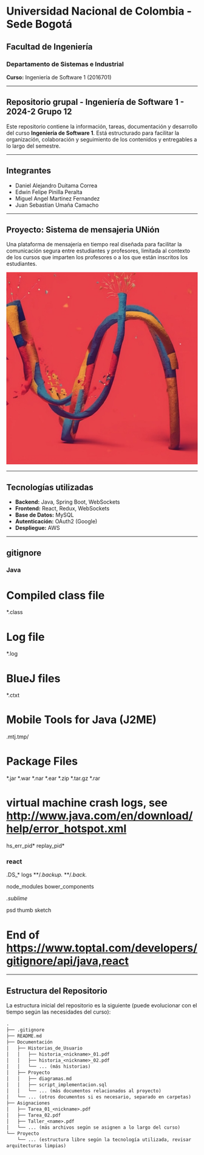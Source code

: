 # Universidad Nacional de Colombia - Sede Bogotá  
## Facultad de Ingeniería  
### Departamento de Sistemas e Industrial  

**Curso:** Ingeniería de Software 1 (2016701)  

---

## **Repositorio grupal - Ingeniería de Software 1 - 2024-2 Grupo 12**  
Este repositorio contiene la información, tareas, documentación y desarrollo del curso **Ingeniería de Software 1**. Está estructurado para facilitar la organización, colaboración y seguimiento de los contenidos y entregables a lo largo del semestre.  

---

## **Integrantes**
* Daniel Alejandro Duitama Correa
*  Edwin Felipe Pinilla Peralta
*  Miguel Angel Martinez Fernandez
*  Juan Sebastian Umaña Camacho


---

## **Proyecto: Sistema de mensajeria UNión**
Una plataforma de mensajería en tiempo real diseñada para facilitar la comunicación segura entre estudiantes y profesores, limitada al contexto de los cursos que imparten los profesores o a los que están inscritos los estudiantes.

![logo](logo.jpg)

---

## **Tecnologías utilizadas**
* **Backend:** Java, Spring Boot, WebSockets
* **Frontend:** React, Redux, WebSockets
* **Base de Datos:** MySQL
* **Autenticación:** OAuth2 (Google)
* **Despliegue:** AWS

---
## **gitignore**

### Java ###
# Compiled class file
*.class

# Log file
*.log

# BlueJ files
*.ctxt

# Mobile Tools for Java (J2ME)
.mtj.tmp/

# Package Files #
*.jar
*.war
*.nar
*.ear
*.zip
*.tar.gz
*.rar

# virtual machine crash logs, see http://www.java.com/en/download/help/error_hotspot.xml
hs_err_pid*
replay_pid*

### react ###
.DS_*
logs
**/*.backup.*
**/*.back.*

node_modules
bower_components

*.sublime*

psd
thumb
sketch

# End of https://www.toptal.com/developers/gitignore/api/java,react
---

## **Estructura del Repositorio**  
La estructura inicial del repositorio es la siguiente (puede evolucionar con el tiempo según las necesidades del curso):  

```plaintext
.
├── .gitignore
├── README.md
├── Documentación
│   ├── Historias_de_Usuario
│   │   ├── historia_<nickname>_01.pdf
│   │   ├── historia_<nickname>_02.pdf
│   │   └── ... (más historias)
│   ├── Proyecto
│   │   ├── diagramas.md
│   │   ├── script_implementacion.sql
│   │   └── ... (más documentos relacionados al proyecto)
│   └── ... (otros documentos si es necesario, separado en carpetas)
├── Asignaciones
│   ├── Tarea_01_<nickname>.pdf
│   ├── Tarea_02.pdf
│   ├── Taller_<name>.pdf
│   └── ... (más archivos según se asignen a lo largo del curso)
└── Proyecto
    └── ... (estructura libre según la tecnología utilizada, revisar arquitecturas limpias)
